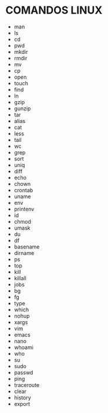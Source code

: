 # COMANDOS LINUX

- man
- ls
- cd
- pwd
- mkdir
- rmdir
- mv
- cp
- open
- touch
- find
- ln
- gzip
- gunzip
- tar
- alias
- cat
- less
- tail
- wc
- grep
- sort
- uniq
- diff
- echo
- chown
- crontab
- uname
- env
- printenv
- id
- chmod
- umask
- du
- df
- basename
- dirname
- ps
- top
- kill
- killall
- jobs
- bg
- fg
- type
- which
- nohup
- xargs
- vim
- emacs
- nano
- whoami
- who
- su
- sudo
- passwd
- ping
- traceroute
- clear
- history
- export
